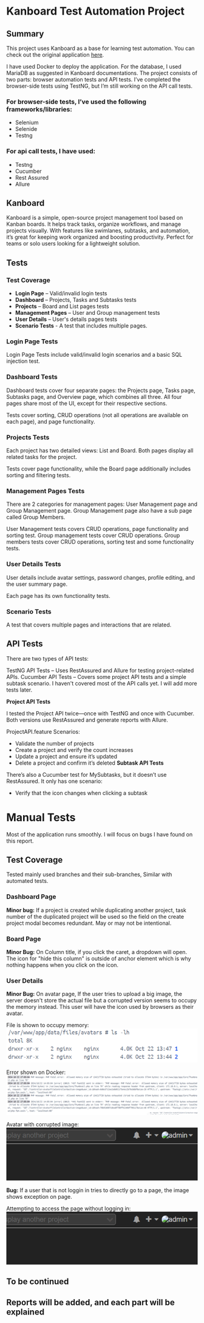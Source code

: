 # Kanboard Test Automation Project
## Summary
This project uses Kanboard as a base for learning test automation. You can check out the original application [here](https://kanboard.org/).

I have used Docker to deploy the application. For the database, I used MariaDB as suggested in Kanboard documentations.
The project consists of two parts: browser automation tests and API tests. I’ve completed the browser-side tests using TestNG, but I’m still working on the API call tests.

### For browser-side tests, I’ve used the following frameworks/libraries:
- Selenium
- Selenide
- Testng

### For api call tests, I have used:
- Testng
- Cucumber
- Rest Assured
- Allure

## Kanboard

Kanboard is a simple, open-source project management tool based on Kanban boards. It helps track tasks, organize workflows, and manage projects visually. With features like swimlanes, subtasks, and automation, it’s great for keeping work organized and boosting productivity. Perfect for teams or solo users looking for a lightweight solution.

## Tests
### Test Coverage
- **Login Page** – Valid/invalid login tests
- **Dashboard** – Projects, Tasks and Subtasks tests
- **Projects** – Board and List pages tests
- **Management Pages** – User and Group management tests
- **User Details** – User's details pages tests
- **Scenario Tests** - A test that includes multiple pages. 

### Login Page Tests
Login Page Tests include valid/invalid login scenarios and a basic SQL injection test.

### Dashboard Tests
Dashboard tests cover four separate pages: the Projects page, Tasks page, Subtasks page, and Overview page, which combines all three.
All four pages share most of the UI, except for their respective sections.

Tests cover sorting, CRUD operations (not all operations are available on each page), and page functionality.
### Projects Tests
Each project has two detailed views: List and Board. Both pages display all related tasks for the project.

Tests cover page functionality, while the Board page additionally includes sorting and filtering tests.
### Management Pages Tests
There are 2 categories for management pages: User Management page and Group Management page. Group Management page also have a sub page called Group Members.

User Management tests covers CRUD operations, page functionality and sorting test. Group management tests cover CRUD operations. Group members tests cover CRUD operations, sorting test and some functionality tests.
### User Details Tests
User details include avatar settings, password changes, profile editing, and the user summary page.

Each page has its own functionality tests.

### Scenario Tests
A test that covers multiple pages and interactions that are related.

## API Tests
There are two types of API tests:

TestNG API Tests – Uses RestAssured and Allure for testing project-related APIs.
Cucumber API Tests – Covers some project API tests and a simple subtask scenario.
I haven't covered most of the API calls yet. I will add more tests later.

**Project API Tests**

I tested the Project API twice—once with TestNG and once with Cucumber. Both versions use RestAssured and generate reports with Allure.

ProjectAPI.feature Scenarios:
* Validate the number of projects
* Create a project and verify the count increases
* Update a project and ensure it’s updated
* Delete a project and confirm it’s deleted
**Subtask API Tests**

There’s also a Cucumber test for MySubtasks, but it doesn’t use RestAssured. It only has one scenario:
* Verify that the icon changes when clicking a subtask

# Manual Tests

Most of the application runs smoothly. I will focus on bugs I have found on this report.
## Test Coverage
Tested mainly used branches and their sub-branches, Similar with automated tests.

### Dashboard Page
**Minor bug:** If a project is created while duplicating another project, task number of the duplicated project will be used so
the field on the create project modal becomes redundant. May or may not be intentional.
### Board Page
**Minor Bug:** On Column title, if you click the caret, a dropdown will open. The icon for "hide this column" is outside of anchor element which is why nothing happens when you click on the icon.
### User Details
**Minor Bug:** On avatar page, If the user tries to upload a big image, the server doesn't store the actual file but a corrupted version seems to occupy the memory instead. This user will have the icon used by browsers as their avatar.

File is shown to occupy memory:
![Avatar bug Image](src/test/resources/readmefiles/30mb_image_Console_Information.png)

Error shown on Docker:
![Avatar bug Image](src/test/resources/readmefiles/30mb_image_PhpError_onDocker.png)

Avatar with corrupted image:
![Avatar bug Image](src/test/resources/readmefiles/broken_image.png)

**Bug:** If a user that is not loggin in tries to directly go to a page, the image shows exception on page.

Attempting to access the page without logging in:
![Avatar bug Image](src/test/resources/readmefiles/broken_image.png)


## To be continued
## Reports will be added, and each part will be explained